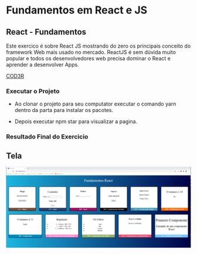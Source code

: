 # Fundamentos em React e JS

## React - Fundamentos
Este exercico é sobre React JS mostrando do zero os principais conceito do framework Web mais usado no mercado. ReactJS é sem dúvida muito popular e todos os desenvolvedores web precisa dominar o React e aprender a desenvolver Apps.

[COD3R](https://www.youtube.com/watch?v=XQxitgyZ_S4)



### Executar o Projeto

- Ao clonar o projeto para seu computator executar o comando yarn dentro da parta para instalar os pacotes.

- Depois executar npm star para visualizar a pagina.



### Resultado Final do Exercicio

## Tela

![1][tela1]


[tela1]: project.png

